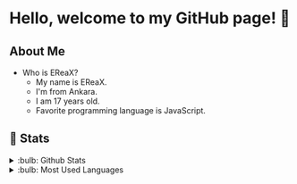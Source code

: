 # Hello, welcome to my GitHub page! 🏓

## About Me
* Who is EReaX?
  * My name is EReaX.
  * I'm from Ankara.
  * I am 17 years old.
  * Favorite programming language is JavaScript.

## 📌 Stats

<details>
<summary>:bulb: Github Stats</summary>
<img src="https://github-readme-stats.vercel.app/api?username=ereaxe&theme=radical" >
</details>

<details>
<summary>:bulb:  Most Used Languages</summary>
<img align="center" alt="EReaX's GitHub Stats" src="https://github-readme-stats.vercel.app/api/top-langs/?username=ereaxe&langs_count=8" />
</details>

